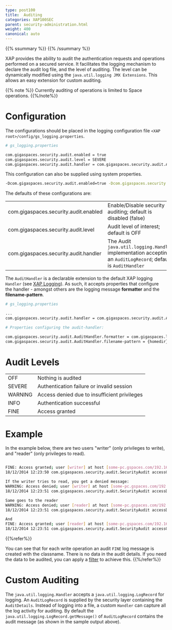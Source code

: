 ```yaml
---
type: post100
title:  Auditing
categories: XAP100SEC
parent: security-administration.html
weight: 400
canonical: auto
---
```


{{% ssummary %}} {{% /ssummary %}}

XAP provides the ability to audit the authentication requests and operations performed on a secured service. It facilitates the logging mechanism to declare the audit log file, and the level of auditing. The level can be dynamically modified using the `java.util.logging JMX Extensions`. This allows an easy extension for custom auditing.

{{% note %}}
Currently auditing of operations is limited to Space operations.
{{%/note%}}

# Configuration

The configurations should be placed in the logging configuration file `<XAP root>/config/gs_logging.properties`.


```bash
# gs_logging.properties

com.gigaspaces.security.audit.enabled = true
com.gigaspaces.security.audit.level = SEVERE
com.gigaspaces.security.audit.handler = com.gigaspaces.security.audit.AuditHandler
```

This configuration can also be supplied using system properties.


```bash
-Dcom.gigaspaces.security.audit.enabled=true -Dcom.gigaspaces.security.audit.level=SEVERE ...
```

The defaults of these configurations are:

|                |     |
|----------------|-----|
| com.gigaspaces.security.audit.enabled | Enable/Disable security auditing; default is disabled (false) |
| com.gigaspaces.security.audit.level | Audit level of interest; default is OFF |
| com.gigaspaces.security.audit.handler | The Audit `java.util.logging.Handler` implementation accepting an `AuditLogRecord`; default is `AuditHandler` |

The `AuditHandler` is a declarable extension to the default XAP logging `Handler` (see [XAP Logging]({{%currentadmurl%}}/logging-overview.html)). As such, it accepts properties that configure the handler - amongst others are the logging message **formatter** and the **filename-pattern**.


```bash
# gs_logging.properties

...
com.gigaspaces.security.audit.handler = com.gigaspaces.security.audit.AuditHandler

# Properties configuring the audit-handler:

com.gigaspaces.security.audit.AuditHandler.formatter = com.gigaspaces.logger.GSSimpleFormatter
com.gigaspaces.security.audit.AuditHandler.filename-pattern = {homedir}/logs/gigaspaces-security-audit-{service}-{host}-{pid}.log
```

# Audit Levels

|                |     |
|----------------|-----|
| OFF     | Nothing is audited |
| SEVERE  | Authentication failure or invalid session |
| WARNING | Access denied due to insufficient privileges |
| INFO    | Authentication successful |
| FINE    | Access granted |



# Example

In the example below, there are two users "writer" (only privileges to write), and "reader" (only privileges to read).



```bash

FINE: Access granted; user [writer] at host [some-pc.gspaces.com/192.168.10.172] has [Write] privileges for class [com.gigaspaces.data.car.CarPojo]; session-id [827282038]
18/12/2014 12:23:50 com.gigaspaces.security.audit.SecurityAudit accessGranted

If the writer tries to read, you get a denied message:
WARNING: Access denied; user [writer] at host [some-pc.gspaces.com/192.168.10.172] lacks [Read] privileges for class [com.gigaspaces.data.car.CarPojo]; session-id [827282038]
18/12/2014 12:23:51 com.gigaspaces.security.audit.SecurityAudit accessDenied

Same goes to the reader
WARNING: Access denied; user [reader] at host [some-pc.gspaces.com/192.168.10.172] lacks [Write] privileges for class [com.gigaspaces.data.car.CarPojo]; session-id [1003653583]
18/12/2014 12:23:51 com.gigaspaces.security.audit.SecurityAudit accessDenied

And
FINE: Access granted; user [reader] at host [some-pc.gspaces.com/192.168.10.172] has [Read] privileges for class [com.gigaspaces.data.car.CarPojo]; session-id [1003653583]
18/12/2014 12:23:51 com.gigaspaces.security.audit.SecurityAudit accessGranted

```

{{%refer%}}

You can see that for each write operation an audit `FINE` log message is created with the classname. There is no data in the audit details.
If you need the data to be audited, you can apply a [filter]({{%currentsecurl%}}/securing-your-data.html#space-filters)  to achieve this.
{{%/refer%}}



# Custom Auditing

The `java.util.logging.Handler` accepts a `java.util.logging.LogRecord` for logging. An `AuditLogRecord` is supplied by the security layer containing the `AuditDetails`. Instead of logging into a file, a custom `Handler` can capture all the log activity for auditing. By default the `java.util.logging.LogRecord.getMessage()` of `AuditLogRecord` contains the audit message (as shown in the sample output above).
